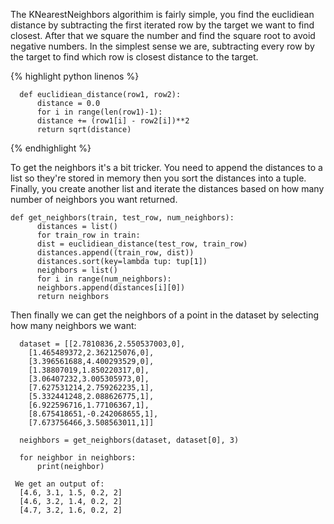 The KNearestNeighbors algorithim is fairly simple, you find the euclidiean distance by subtracting the first iterated row by the target
we want to find closest. After that we square the number and find the square root to avoid negative numbers. In the simplest sense we are,
subtracting every row by the target to find which row is closest distance to the target.

{% highlight python linenos %}

	  def euclidiean_distance(row1, row2):
	      distance = 0.0
	      for i in range(len(row1)-1):
		  distance += (row1[i] - row2[i])**2
	      return sqrt(distance)
	      
{% endhighlight %}


To get the neighbors it's a bit tricker. You need to append the distances to a list so they're stored in memory
then you sort the distances into a tuple. Finally, you create another list and iterate the distances based on how many 
number of neighbors you want returned.

	def get_neighbors(train, test_row, num_neighbors):
	      distances = list()
	      for train_row in train:
		  dist = euclidiean_distance(test_row, train_row)
		  distances.append((train_row, dist))         
	      distances.sort(key=lambda tup: tup[1])
	      neighbors = list()
	      for i in range(num_neighbors):
		  neighbors.append(distances[i][0])
	      return neighbors

Then finally we can get the neighbors of a point in the dataset by selecting how many neighbors we want:
  
	  dataset = [[2.7810836,2.550537003,0],
		[1.465489372,2.362125076,0],
		[3.396561688,4.400293529,0],
		[1.38807019,1.850220317,0],
		[3.06407232,3.005305973,0],
		[7.627531214,2.759262235,1],
		[5.332441248,2.088626775,1],
		[6.922596716,1.77106367,1],
		[8.675418651,-0.242068655,1],
		[7.673756466,3.508563011,1]]

	  neighbors = get_neighbors(dataset, dataset[0], 3)

	  for neighbor in neighbors:
	      print(neighbor)

	 We get an output of:
	  [4.6, 3.1, 1.5, 0.2, 2]
	  [4.6, 3.2, 1.4, 0.2, 2]
	  [4.7, 3.2, 1.6, 0.2, 2]

  
